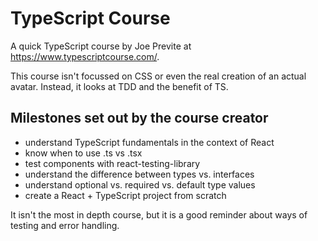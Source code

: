 # TypeScript Course

A quick TypeScript course by Joe Previte at https://www.typescriptcourse.com/.

This course isn't focussed on CSS or even the real creation of an actual avatar. Instead, it looks at TDD and the benefit of TS.

## Milestones set out by the course creator

- understand TypeScript fundamentals in the context of React
- know when to use .ts vs .tsx
- test components with react-testing-library
- understand the difference between types vs. interfaces
- understand optional vs. required vs. default type values
- create a React + TypeScript project from scratch

It isn't the most in depth course, but it is a good reminder about ways of testing and error handling.